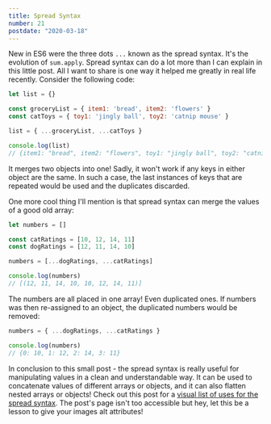 ```yaml
---
title: Spread Syntax
number: 21
postdate: "2020-03-18"
---
```


New in ES6 were the three dots `...` known as the spread syntax. It's the evolution of `sum.apply`. Spread syntax can do a lot more than I can explain in this little post. All I want to share is one way it helped me greatly in real life recently. Consider the following code:

```javascript
let list = {}

const groceryList = { item1: 'bread', item2: 'flowers' }
const catToys = { toy1: 'jingly ball', toy2: 'catnip mouse' }

list = { ...groceryList, ...catToys }

console.log(list)
// {item1: "bread", item2: "flowers", toy1: "jingly ball", toy2: "catnip mouse"}
```

It merges two objects into one! Sadly, it won't work if any keys in either object are the same. In such a case, the last instances of keys that are repeated would be used and the duplicates discarded.

One more cool thing I'll mention is that spread syntax can merge the values of a good old array:

```js
let numbers = []

const catRatings = [10, 12, 14, 11]
const dogRatings = [12, 11, 14, 10]

numbers = [...dogRatings, ...catRatings]

console.log(numbers)
// [(12, 11, 14, 10, 10, 12, 14, 11)]
```

The numbers are all placed in one array! Even duplicated ones. If numbers was then re-assigned to an object, the duplicated numbers would be removed:

```javascript
numbers = { ...dogRatings, ...catRatings }

console.log(numbers)
// {0: 10, 1: 12, 2: 14, 3: 11}
```

In conclusion to this small post - the spread syntax is really useful for manipulating values in a clean and understandable way. It can be used to concatenate values of different arrays or objects, and it can also flatten nested arrays or objects! Check out this post for a [visual list of uses for the spread syntax](https://www.freecodecamp.org/news/an-introduction-to-spread-syntax-in-javascript-fba39595922c/). The post's page isn't too accessible but hey, let this be a lesson to give your images alt attributes!
